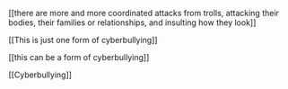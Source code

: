 [[there are more and more coordinated attacks from trolls, attacking their bodies, their families or relationships, and insulting how they look]]

[[This is just one form of cyberbullying]]

[[this can be a form of cyberbullying]]

[[Cyberbullying]]

